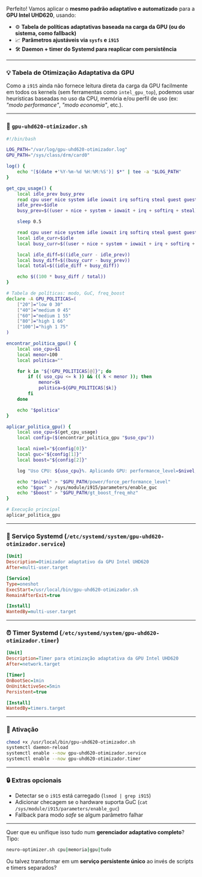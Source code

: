 Perfeito! Vamos aplicar o **mesmo padrão adaptativo e automatizado** para a **GPU Intel UHD620**, usando:

- ⚙️ **Tabela de políticas adaptativas baseada na carga da GPU (ou do sistema, como fallback)**
- 📈 **Parâmetros ajustáveis via `sysfs` e `i915`**
- 🛠️ **Daemon + timer do Systemd para reaplicar com persistência**

---

### 💡 Tabela de Otimização Adaptativa da GPU

Como a `i915` ainda não fornece leitura direta da carga da GPU facilmente em todos os kernels (sem ferramentas como `intel_gpu_top`), podemos usar heurísticas baseadas no uso da CPU, memória e/ou perfil de uso (ex: *"modo performance"*, *"modo economia"*, etc.).

---

### 🧠 `gpu-uhd620-otimizador.sh`

```bash
#!/bin/bash

LOG_PATH="/var/log/gpu-uhd620-otimizador.log"
GPU_PATH="/sys/class/drm/card0"

log() {
    echo "[$(date +'%Y-%m-%d %H:%M:%S')] $*" | tee -a "$LOG_PATH"
}

get_cpu_usage() {
    local idle_prev busy_prev
    read cpu user nice system idle iowait irq softirq steal guest guest_nice < /proc/stat
    idle_prev=$idle
    busy_prev=$((user + nice + system + iowait + irq + softirq + steal))

    sleep 0.5

    read cpu user nice system idle iowait irq softirq steal guest guest_nice < /proc/stat
    local idle_curr=$idle
    local busy_curr=$((user + nice + system + iowait + irq + softirq + steal))

    local idle_diff=$((idle_curr - idle_prev))
    local busy_diff=$((busy_curr - busy_prev))
    local total=$((idle_diff + busy_diff))

    echo $((100 * busy_diff / total))
}

# Tabela de políticas: modo, GuC, freq_boost
declare -A GPU_POLITICAS=(
    ["20"]="low 0 30"
    ["40"]="medium 0 45"
    ["60"]="medium 1 55"
    ["80"]="high 1 66"
    ["100"]="high 1 75"
)

encontrar_politica_gpu() {
    local uso_cpu=$1
    local menor=100
    local politica=""

    for k in "${!GPU_POLITICAS[@]}"; do
        if (( uso_cpu <= k )) && (( k < menor )); then
            menor=$k
            politica=${GPU_POLITICAS[$k]}
        fi
    done

    echo "$politica"
}

aplicar_politica_gpu() {
    local uso_cpu=$(get_cpu_usage)
    local config=($(encontrar_politica_gpu "$uso_cpu"))

    local nivel="${config[0]}"
    local guc="${config[1]}"
    local boost="${config[2]}"

    log "Uso CPU: ${uso_cpu}%. Aplicando GPU: performance_level=$nivel, GuC=$guc, boost_freq=${boost}MHz"

    echo "$nivel" > "$GPU_PATH/power/force_performance_level"
    echo "$guc" > /sys/module/i915/parameters/enable_guc
    echo "$boost" > "$GPU_PATH/gt_boost_freq_mhz"
}

# Execução principal
aplicar_politica_gpu
```

---

### 💼 Serviço Systemd (`/etc/systemd/system/gpu-uhd620-otimizador.service`)

```ini
[Unit]
Description=Otimizador adaptativo da GPU Intel UHD620
After=multi-user.target

[Service]
Type=oneshot
ExecStart=/usr/local/bin/gpu-uhd620-otimizador.sh
RemainAfterExit=true

[Install]
WantedBy=multi-user.target
```

---

### ⏰ Timer Systemd (`/etc/systemd/system/gpu-uhd620-otimizador.timer`)

```ini
[Unit]
Description=Timer para otimização adaptativa da GPU Intel UHD620
After=network.target

[Timer]
OnBootSec=1min
OnUnitActiveSec=5min
Persistent=true

[Install]
WantedBy=timers.target
```

---

### 🚀 Ativação

```bash
chmod +x /usr/local/bin/gpu-uhd620-otimizador.sh
systemctl daemon-reload
systemctl enable --now gpu-uhd620-otimizador.service
systemctl enable --now gpu-uhd620-otimizador.timer
```

---

### 🔒 Extras opcionais

- Detectar se o `i915` está carregado (`lsmod | grep i915`)
- Adicionar checagem se o hardware suporta GuC (`cat /sys/module/i915/parameters/enable_guc`)
- Fallback para modo *safe* se algum parâmetro falhar

---

Quer que eu unifique isso tudo num **gerenciador adaptativo completo**? Tipo:

```bash
neuro-optimizer.sh cpu|memoria|gpu|tudo
```

Ou talvez transformar em um **serviço persistente único** ao invés de scripts e timers separados?